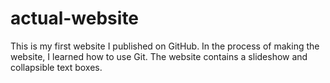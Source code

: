 # actual-website

This is my first website I published on GitHub. In the process of making the website, I learned how to use Git. The website contains a slideshow and collapsible text boxes.
